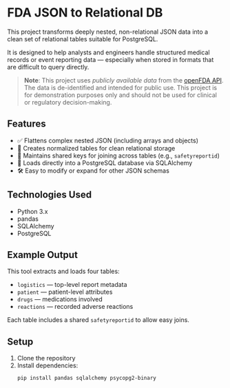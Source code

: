 # FDA JSON to Relational DB

This project transforms deeply nested, non-relational JSON data into a clean set of relational tables suitable for PostgreSQL.

It is designed to help analysts and engineers handle structured medical records or event reporting data — especially when stored in formats that are difficult to query directly.

> **Note**: This project uses *publicly available data* from the [openFDA API](https://api.fda.gov/). The data is de-identified and intended for public use. This project is for demonstration purposes only and should not be used for clinical or regulatory decision-making.

## Features

- ✅ Flattens complex nested JSON (including arrays and objects)
- 🧱 Creates normalized tables for clean relational storage
- 🔗 Maintains shared keys for joining across tables (e.g., `safetyreportid`)
- 💾 Loads directly into a PostgreSQL database via SQLAlchemy
- 🛠️ Easy to modify or expand for other JSON schemas

## Technologies Used

- Python 3.x
- pandas
- SQLAlchemy
- PostgreSQL

## Example Output

This tool extracts and loads four tables:

- `logistics` — top-level report metadata
- `patient` — patient-level attributes
- `drugs` — medications involved
- `reactions` — recorded adverse reactions

Each table includes a shared `safetyreportid` to allow easy joins.

## Setup

1. Clone the repository  
2. Install dependencies:
   ```bash
   pip install pandas sqlalchemy psycopg2-binary
